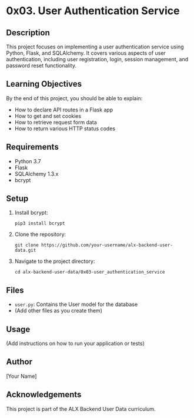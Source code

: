 # 0x03. User Authentication Service

## Description
This project focuses on implementing a user authentication service using Python, Flask, and SQLAlchemy. It covers various aspects of user authentication, including user registration, login, session management, and password reset functionality.

## Learning Objectives
By the end of this project, you should be able to explain:

- How to declare API routes in a Flask app
- How to get and set cookies
- How to retrieve request form data
- How to return various HTTP status codes

## Requirements
- Python 3.7
- Flask
- SQLAlchemy 1.3.x
- bcrypt

## Setup
1. Install bcrypt:
   ```
   pip3 install bcrypt
   ```

2. Clone the repository:
   ```
   git clone https://github.com/your-username/alx-backend-user-data.git
   ```

3. Navigate to the project directory:
   ```
   cd alx-backend-user-data/0x03-user_authentication_service
   ```

## Files
- `user.py`: Contains the User model for the database
- (Add other files as you create them)

## Usage
(Add instructions on how to run your application or tests)

## Author
[Your Name]

## Acknowledgements
This project is part of the ALX Backend User Data curriculum.
